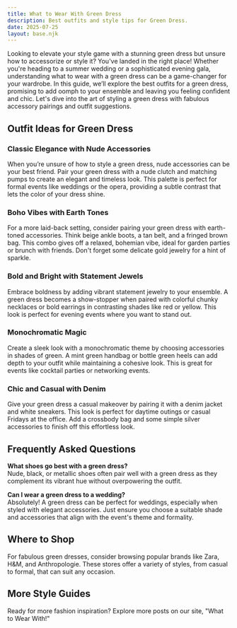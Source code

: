 ```yaml
---
title: What to Wear With Green Dress
description: Best outfits and style tips for Green Dress.
date: 2025-07-25
layout: base.njk
---
```


Looking to elevate your style game with a stunning green dress but unsure how to accessorize or style it? You've landed in the right place! Whether you're heading to a summer wedding or a sophisticated evening gala, understanding what to wear with a green dress can be a game-changer for your wardrobe. In this guide, we’ll explore the best outfits for a green dress, promising to add oomph to your ensemble and leaving you feeling confident and chic. Let's dive into the art of styling a green dress with fabulous accessory pairings and outfit suggestions.

## Outfit Ideas for Green Dress

### Classic Elegance with Nude Accessories
When you’re unsure of how to style a green dress, nude accessories can be your best friend. Pair your green dress with a nude clutch and matching pumps to create an elegant and timeless look. This palette is perfect for formal events like weddings or the opera, providing a subtle contrast that lets the color of your dress shine.

### Boho Vibes with Earth Tones
For a more laid-back setting, consider pairing your green dress with earth-toned accessories. Think beige ankle boots, a tan belt, and a fringed brown bag. This combo gives off a relaxed, bohemian vibe, ideal for garden parties or brunch with friends. Don't forget some delicate gold jewelry for a hint of sparkle.

### Bold and Bright with Statement Jewels
Embrace boldness by adding vibrant statement jewelry to your ensemble. A green dress becomes a show-stopper when paired with colorful chunky necklaces or bold earrings in contrasting shades like red or yellow. This look is perfect for evening events where you want to stand out.

### Monochromatic Magic
Create a sleek look with a monochromatic theme by choosing accessories in shades of green. A mint green handbag or bottle green heels can add depth to your outfit while maintaining a cohesive look. This is great for events like cocktail parties or networking events.

### Chic and Casual with Denim
Give your green dress a casual makeover by pairing it with a denim jacket and white sneakers. This look is perfect for daytime outings or casual Fridays at the office. Add a crossbody bag and some simple silver accessories to finish off this effortless look.

## Frequently Asked Questions

**What shoes go best with a green dress?**  
Nude, black, or metallic shoes often pair well with a green dress as they complement its vibrant hue without overpowering the outfit.

**Can I wear a green dress to a wedding?**  
Absolutely! A green dress can be perfect for weddings, especially when styled with elegant accessories. Just ensure you choose a suitable shade and accessories that align with the event's theme and formality.

## Where to Shop

For fabulous green dresses, consider browsing popular brands like Zara, H&M, and Anthropologie. These stores offer a variety of styles, from casual to formal, that can suit any occasion.

## More Style Guides

Ready for more fashion inspiration? Explore more posts on our site, "What to Wear With!"